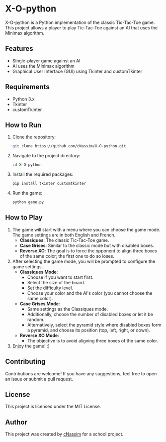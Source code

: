 # X-O-python

X-O-python is a Python implementation of the classic Tic-Tac-Toe game. This project allows a player to play Tic-Tac-Toe against an AI that uses the Minimax algorithm.

## Features

- Single-player game against an AI
- AI uses the Minimax algorithm
- Graphical User Interface (GUI) using Tkinter and customTkinter

## Requirements

- Python 3.x
- Tkinter
- customTkinter

## How to Run

1. Clone the repository:
    ```bash
    git clone https://github.com/cNassim/X-O-python.git
    ```
2. Navigate to the project directory:
    ```bash
    cd X-O-python
    ```
3. Install the required packages:
    ```bash
    pip install tkinter customtkinter
    ```
4. Run the game:
    ```bash
    python game.py
    ```

## How to Play

1. The game will start with a menu where you can choose the game mode. The game settings are in both English and French.
    - **Classiques**: The classic Tic-Tac-Toe game.
    - **Case Grises**: Similar to the classic mode but with disabled boxes.
    - **Reverse XO**: The goal is to force the opponent to align three boxes of the same color; the first one to do so loses.
2. After selecting the game mode, you will be prompted to configure the game settings. 
    - **Classiques Mode**:
        - Choose if you want to start first.
        - Select the size of the board.
        - Set the difficulty level.
        - Choose your color and the AI's color (you cannot choose the same color).
    - **Case Grises Mode**:
        - Same settings as the Classiques mode.
        - Additionally, choose the number of disabled boxes or let it be random.
        - Alternatively, select the pyramid style where disabled boxes form a pyramid, and choose its position (top, left, right, or down).
    - **Reverse XO Mode**:
        - The objective is to avoid aligning three boxes of the same color.
3. Enjoy the game! :)

## Contributing

Contributions are welcome! If you have any suggestions, feel free to open an issue or submit a pull request.

## License

This project is licensed under the MIT License.

## Author

This project was created by [cNassim](https://github.com/cNassim) for a school project.
